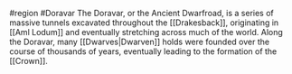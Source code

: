 #region #Doravar
The Doravar, or the Ancient Dwarfroad, is a series of massive tunnels excavated throughout the [[Drakesback]], originating in [[Aml Lodum]] and eventually stretching across much of the world. Along the Doravar, many [[Dwarves|Dwarven]] holds were founded over the course of thousands of years, eventually leading to the formation of the [[Crown]].